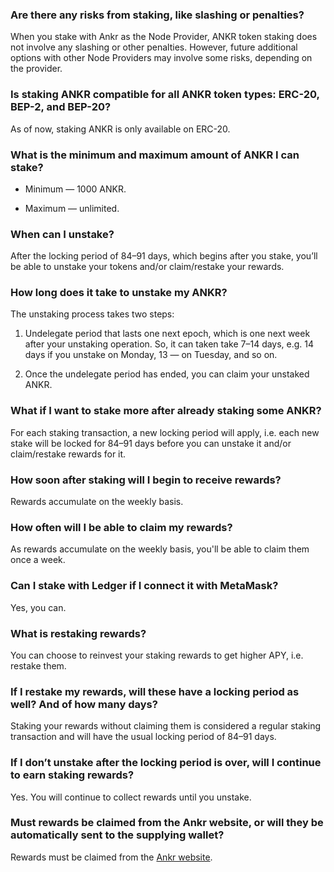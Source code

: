 ### Are there any risks from staking, like slashing or penalties?

When you stake with Ankr as the Node Provider, ANKR token staking does not involve any slashing or other penalties. However, future additional options with other Node Providers may involve some risks, depending on the provider.

### Is staking ANKR compatible for all ANKR token types: ERC-20, BEP-2, and BEP-20?

As of now, staking ANKR is only available on ERC-20.

### What is the minimum and maximum amount of ANKR I can stake?

* Minimum — 1000 ANKR.

* Maximum — unlimited.

### When can I unstake?

After the locking period of 84–91 days, which begins after you stake, you’ll be able to unstake your tokens and/or claim/restake your rewards.

### How long does it take to unstake my ANKR?

The unstaking process takes two steps:

1. Undelegate period that lasts one next epoch, which is one next week after your unstaking operation. So, it can taken take 7–14 days, e.g. 14 days if you unstake on Monday, 13 — on Tuesday, and so on.

2. Once the undelegate period has ended, you can claim your unstaked ANKR.

### What if I want to stake more after already staking some ANKR?

For each staking transaction, a new locking period will apply, i.e. each new stake will be locked for 84–91 days before you can unstake it and/or claim/restake rewards for it.

### How soon after staking will I begin to receive rewards?

Rewards accumulate on the weekly basis.

### How often will I be able to claim my rewards?

As rewards accumulate on the weekly basis, you'll be able to claim them once a week.

### Can I stake with Ledger if I connect it with MetaMask?

Yes, you can.

### What is restaking rewards?

You can choose to reinvest your staking rewards to get higher APY, i.e. restake them.

### If I restake my rewards, will these have a locking period as well? And of how many days?

Staking your rewards without claiming them is considered a regular staking transaction and will have the usual locking period of 84–91 days.

### If I don’t unstake after the locking period is over, will I continue to earn staking rewards?

Yes. You will continue to collect rewards until you unstake.

### Must rewards be claimed from the Ankr website, or will they be automatically sent to the supplying wallet?

Rewards must be claimed from the [Ankr website](https://www.ankr.com/staking/dashboard/).

